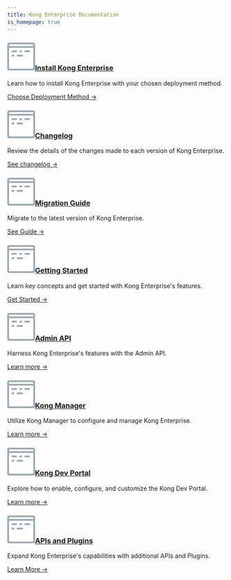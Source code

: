 ```yaml
---
title: Kong Enterprise Documentation
is_homepage: true
---
```

<div class="docs-grid">

  <div class="docs-grid-block">
    <h3><img src="/assets/images/icons/documentation/icn-window.svg" /><a href="/enterprise/{{page.kong_version}}/deployment/installation/overview">Install Kong Enterprise</a></h3>
    <p>Learn how to install Kong Enterprise with your chosen deployment method.</p>
    <a href="/enterprise/{{page.kong_version}}/deployment/installation/overview">Choose Deployment Method &rarr;</a>
  </div>

  <div class="docs-grid-block">
    <h3><img src="/assets/images/icons/documentation/icn-window.svg" /><a target="_blank" href="/enterprise/changelog">Changelog</a></h3>
    <p>Review the details of the changes made to each version of Kong Enterprise.</p>
    <a target="_blank" href="/enterprise/changelog/">See changelog &rarr;</a>
  </div>

  <div class="docs-grid-block">
    <h3><img src="/assets/images/icons/documentation/icn-window.svg" /><a href="/enterprise/{{page.kong_version}}/deployment/migrations">Migration Guide</a></h3>
    <p>Migrate to the latest version of Kong Enterprise.</p>
    <a href="/enterprise/{{page.kong_version}}/deployment/migrations/">See Guide &rarr;</a>
  </div>

  <div class="docs-grid-block">
    <h3><img src="/assets/images/icons/documentation/icn-window.svg" /><a href="/enterprise/{{page.kong_version}}/getting-started">Getting Started</a></h3>
    <p>Learn key concepts and get started with Kong Enterprise's features.</p>
    <a href="/enterprise/{{page.kong_version}}/getting-started">Get Started &rarr;</a>
  </div>

  <div class="docs-grid-block">
    <h3><img src="/assets/images/icons/documentation/icn-window.svg" /><a href="/enterprise/{{page.kong_version}}/admin-api">Admin API</a></h3>
    <p>Harness Kong Enterprise's features with the Admin API.</p>
    <a href="/enterprise/{{page.kong_version}}/admin-api">Learn more &rarr;</a>
  </div>

  <div class="docs-grid-block">
    <h3><img src="/assets/images/icons/documentation/icn-window.svg" /><a href="/enterprise/{{page.kong_version}}/kong-manager/overview">Kong Manager</a></h3>
    <p>Utilize Kong Manager to configure and manage Kong Enterprise.</p>
    <a href="/enterprise/{{page.kong_version}}/kong-manager/overview">Learn more &rarr;</a>
  </div>

  <div class="docs-grid-block">
    <h3><img src="/assets/images/icons/documentation/icn-window.svg" /><a href="/enterprise/{{page.kong_version}}/developer-portal/introduction">Kong Dev Portal</a></h3>
    <p>Explore how to enable, configure, and customize the Kong Dev Portal.</p>
    <a href="/enterprise/{{page.kong_version}}/developer-portal/introduction">Learn more &rarr;</a>
  </div>

  <div class="docs-grid-block">
    <h3><img src="/assets/images/icons/documentation/icn-window.svg" /><a href="/hub">APIs and Plugins</a></h3>
    <p>Expand Kong Enterprise's capabilities with additional APIs and Plugins.</p>
    <a href="/hub">Learn More &rarr;</a>
  </div>

</div>
